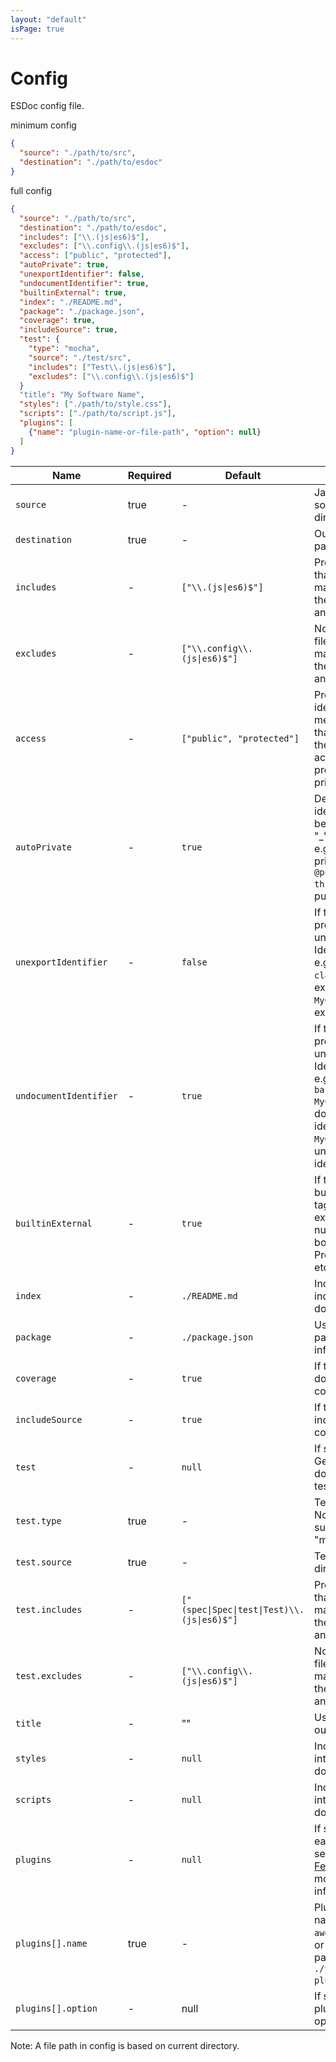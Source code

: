 ```yaml
---
layout: "default"
isPage: true
---
```


# Config

ESDoc config file.

minimum config
```json
{
  "source": "./path/to/src",
  "destination": "./path/to/esdoc"
}
```

full config
```json
{
  "source": "./path/to/src",
  "destination": "./path/to/esdoc",
  "includes": ["\\.(js|es6)$"],
  "excludes": ["\\.config\\.(js|es6)$"],
  "access": ["public", "protected"],
  "autoPrivate": true,
  "unexportIdentifier": false,
  "undocumentIdentifier": true,
  "builtinExternal": true,
  "index": "./README.md",
  "package": "./package.json",
  "coverage": true,
  "includeSource": true,
  "test": {
    "type": "mocha",
    "source": "./test/src",
    "includes": ["Test\\.(js|es6)$"],
    "excludes": ["\\.config\\.(js|es6)$"]
  }
  "title": "My Software Name",
  "styles": ["./path/to/style.css"],
  "scripts": ["./path/to/script.js"],
  "plugins": [
    {"name": "plugin-name-or-file-path", "option": null}
  ]
}
```

| Name  | Required | Default | Description |
| ----- | -------- | ------- | ----------- |
| ``source``  | true | - | JavaScript source codes directory path. |
| ``destination`` | true | - | Output directory path. |
| ``includes`` | - | <code>["\\\\.(js&#124;es6)$"]</code> | Process files that are matched with the regexp at any one. |
| ``excludes`` | - | <code>["\\\\.config\\\\.(js&#124;es6)$"]</code> | Not process files that are matched with the regexp at any one. |
| ``access`` | - | ``["public", "protected"]`` | Process only identifiers(class, method, etc...) that are have the access(public, protected and private). |
| ``autoPrivate`` | - | ``true`` | Deal with identifiers beginning with "_" as a private. <br> e.g. ``this._foo`` is private. but ``/** @public */ this._foo`` is public.|
| ``unexportIdentifier`` | - | ``false`` | If true, also process unexported Identifiers. <br> e.g. ``export class MyClass`` is exported, ``class MyClass`` is not exported. |
| ``undocumentIdentifier`` | - | ``true`` | If true, also process undocument Identifiers. <br> e.g. ``/** @foo bar */ class MyClass`` is document identifier, ``class MyClass`` is undocument identifier. |
| ``builtinExternal`` | - | ``true`` | If true, use built-in external tag. The built-in external has number, string, boolean, Promise, Map, etc... |
| ``index`` | - | ``./README.md``| Includes file into index page of document |
| ``package`` | - | ``./package.json`` | Use package.json info. |
| ``coverage`` | - | ``true`` | If true, output document coverage. |
| ``includeSource`` | - | ``true`` | If true, output includes source codes. |
| ``test`` | - | ``null`` | If specified, Generate document from test code. |
| ``test.type`` | true | - | Test code type. Now only support "mocha". |
| ``test.source`` | true | - | Test codes directory path. |
| ``test.includes`` | - | <code>["(spec&#124;Spec&#124;test&#124;Test)\\\\.(js&#124;es6)$"]</code> | Process files that are matched with the regexp at any one. |
| ``test.excludes`` | - | <code>["\\\\.config\\\\.(js&#124;es6)$"]</code> | Not process files that are matched with the regexp at any one. |
| ``title`` | - | "" | Use title for output. |
| ``styles`` | - | ``null`` | Includes styles into output document. |
| ``scripts`` | - | ``null`` | Includes scripts into output document. |
| ``plugins`` | - | ``null`` | If specified, use each plugins. To see [Plugin Feature](./api.html#plugin-feature) for more information. |
| ``plugins[].name`` | true | - | Plugin module name(e.g. ``your-awesome-plugin``) or plugin file path(e.g. ``./your-awesome-plugin.js``). |
| ``plugins[].option`` | - | null | If specified, the plugin get the option. |

Note: A file path in config is based on current directory.
